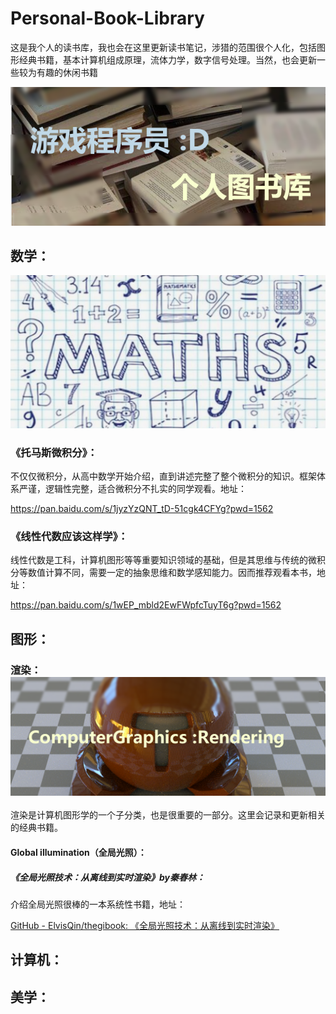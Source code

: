 # Personal-Book-Library
这是我个人的读书库，我也会在这里更新读书笔记，涉猎的范围很个人化，包括图形经典书籍，基本计算机组成原理，流体力学，数字信号处理。当然，也会更新一些较为有趣的休闲书籍

![TheTitleImage](README/TheTitleImage-16697046937591.png)

## 数学：

![math](README/math-16697075725274.png)

### 《托马斯微积分》：

不仅仅微积分，从高中数学开始介绍，直到讲述完整了整个微积分的知识。框架体系严谨，逻辑性完整，适合微积分不扎实的同学观看。地址：

https://pan.baidu.com/s/1jyzYzQNT_tD-51cgk4CFYg?pwd=1562 

### 《线性代数应该这样学》：

线性代数是工科，计算机图形等等重要知识领域的基础，但是其思维与传统的微积分等数值计算不同，需要一定的抽象思维和数学感知能力。因而推荐观看本书，地址：

https://pan.baidu.com/s/1wEP_mbld2EwFWpfcTuyT6g?pwd=1562 






## 图形：

### 渲染：![CG-Rendering](README/CG-Rendering-16697068871483.png)

渲染是计算机图形学的一个子分类，也是很重要的一部分。这里会记录和更新相关的经典书籍。

#### Global illumination（全局光照）：

##### 《全局光照技术：从离线到实时渲染》by秦春林：

介绍全局光照很棒的一本系统性书籍，地址：

[GitHub - ElvisQin/thegibook: 《全局光照技术：从离线到实时渲染》](https://github.com/ElvisQin/thegibook)

## 计算机：

## 美学：
